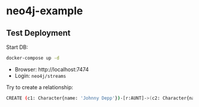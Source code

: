 # neo4j-example

## Test Deployment

Start DB:

```bash
docker-compose up -d
```

- Browser: http://localhost:7474
- Login: `neo4j/streams`

Try to create a relationship:

```bash
CREATE (c1: Character{name: 'Johnny Depp'})-[r:AUNT]->(c2: Character{name:'Jane Doe'}) RETURN c1, r, c2
```
